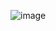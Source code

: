 






















![image](https://github.com/user-attachments/assets/8ca30278-5463-422f-b518-a41885d3783e)
